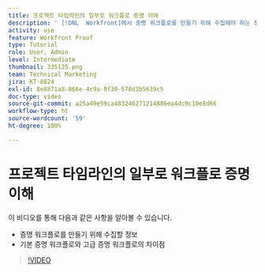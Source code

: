 ```yaml
---
title: 프로젝트 타임라인의 일부로 워크플로 증명 이해
description: ' [!DNL  Workfront]에서 증명 워크플로를 만들기 위해 수집해야 하는 정보 및 기본 증명 워크플로와 고급 증명 워크플로의 차이점을 알아봅니다.'
activity: use
feature: Workfront Proof
type: Tutorial
role: User, Admin
level: Intermediate
thumbnail: 335125.png
team: Technical Marketing
jira: KT-8824
exl-id: 8e8871a8-866e-4c9a-9f30-578d3b5639c5
doc-type: video
source-git-commit: a25a49e59ca483246271214886ea4dc9c10e8d66
workflow-type: ht
source-wordcount: '59'
ht-degree: 100%

---
```


# 프로젝트 타임라인의 일부로 워크플로 증명 이해

이 비디오를 통해 다음과 같은 사항을 알아볼 수 있습니다.

* 증명 워크플로를 만들기 위해 수집할 정보
* 기본 증명 워크플로와 고급 증명 워크플로의 차이점

>[!VIDEO](https://video.tv.adobe.com/v/335125/?quality=12&learn=on)




